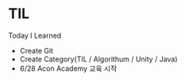 # TIL
Today I Learned
* Create Git
* Create Category(TIL / Algorithum / Unity / Java)
* 6/28 Acon Academy 교육 시작
